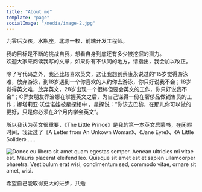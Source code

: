 ```yaml
---
title: "About me"
template: "page"
socialImage: "/media/image-2.jpg"
---
```


九零后女孩，水瓶座，北漂一枚，前端开发工程师。   

我的目标是不断的挑战自我，想看自身到底还有多少被挖掘的潜力。  
欢迎大家来阅读我写的文章，如果你有不认同的地方，请指出，我会加以改正。   
   
除了写代码之外，我还比较喜欢英文，这让我想到蔡康永说过的”15岁觉得游泳难，放弃游泳，到18岁遇到一个你喜欢的人约你去游泳，你只好说我不会；18岁觉得英文难，放弃英文，28岁出现一个很棒但要会英文的工作，你只好说我不会“；C罗女朋友乔治娜在掌握英文之后，为自己谋得一份在奢侈品做销售员的工作；娜塔莉亚·沃佳诺娃被星探相中
，星探说：”你该去巴黎，在那儿你可以做的更好，只是你必须在3个月内学会英文“。

所以我认为英文很重要，《The Little Prince》是我的第一本英文启蒙书，在闲暇时间，我读过了《A Letter from An Unkown Woman》、《Jane Eyre》、《A Little Solider》......

![Donec eu libero sit amet quam egestas semper. Aenean ultricies mi vitae est. Mauris placerat eleifend leo. Quisque sit amet est et sapien ullamcorper pharetra. Vestibulum erat wisi, condimentum sed, commodo vitae, ornare sit amet, wisi.](/media/image-2.jpg)


希望自己能取得更大的进步，共勉